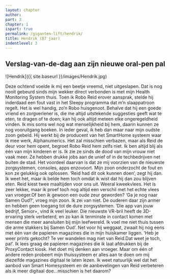 ```yaml
---
layout: chapter
author: 
part: 3
chapter: 1
ispart: true
permalink: /giganten-lift/hendrik/
title: Hendrik (87 jaar)
indentlevel: 3
---
```

## Verslag-van-de-dag aan zijn nieuwe oral-pen pal

![Hendrik]({{ site.baseurl }}/images/Hendrik.jpg)

Deze  ochtend  voelde  ik  mij  een  beetje  vreemd,  niet  uitgeslapen.  Dat  is  nog  nooit  gebeurd  sinds  mijn  wekker  direct  verbonden  is  met  mijn  Health  Monitoring  System  thuis. Toen ik Robo Reid erover aansprak, stelde hij inderdaad een fout vast in het Sleepy programma dat m’n slaappatroon  regelt.  Het  is  wel  handig,  zo’n  Robo  huisgenoot.  Behalve dat hij een goede vriend en zorgverlener is, die me altijd  uitstekende  suggesties  geeft  wat  te  eten,  te  dragen  of te doen; kan hij ook altijd meteen elke ongeregeldheid vinden.  Ik  mis  soms  wel  nog  wat  menselijkheid  bij  hem,  daarin kunnen ze nog vooruitgang boeken. In ieder geval, ik  heb  dan  maar  naar  mijn  oudste  zoon  gebeld.  Hij  werkt  bij  de  producent  van  het  SmartHome  systeem  waar  ik  mee  werk,  Alphanumerics.  Het  zal  misschien  verbazen,  maar als Reid de deur voor hem opent, begroet Robo Reid hem zelfs niet. Ik ben altijd blij als één van mijn kinderen er  is.  Ik  zie  ze  sinds  de  dood  van  mijn  vrouw  niet  vaak  meer.  Ze  hebben  drukke  jobs  aan  de  unief  of  in  de  techbedrijven net buiten de stad. Het voordeel daarvan is dat ze  mij  voorzien  van  de  nieuwste  zorgsystemen,  consoles,  apps  enzovoort.  Mijn  zoon  onderzocht  de  fout  en  kon  ze  gelukkig  ook  oplossen.  ‘Reid  had  dit  ook  kunnen  doen’,  zegt  hij  dan.  Ik  weet  het,  maar  ik  belde  hem  toch  omdat  ik  wist  dat  hij  dan  zou  blijven  eten.  Reid  kiest  twee  maaltijden voor ons uit. Weeral kweekvlees. Het is zeer lekker, maar  ik  proef  toch  nog  altijd  een  verschil  met  het  echte  vlees van vroeger.Of ben ik gewoon een oude zeur geworden? ‘Ga je nog naar Samen Oud?’, vroeg mijn zoon. Ik zei van niet. De ouderen daar zijn armer en hebben geen toegang tot de dure zorgsystemen. ‘Die app van jouw bedrijf, Senior+,  vind  ik  veel  leuker.  Die  nieuwste  VR-bril  heeft  de  3D-ervaring  sterk  verbeterd,  en  zo  kan  ik  tenminste  in  contact  komen  met  mensen  die  meer  aansluiten  bij  mijn  leefwereld. Ik voel me niet thuis tussen die arme stakkers bij Samen Oud’. Net voor hij weggaat, zwaait hij nog eens met één van de papieren magazines die in mijn huiskamer liggen. ‘Heb je weer prints gekocht? Te ver wandelen mag niet van Reid.Dat weet je toch, pa!’. Ik lees graag de papieren  magazines  die  ik  laat  afdrukken  bij  de  ProxyContact  kiosk.  Het  doet  mij  denken  aan  vroeger.  Maar  om  één  of  andere  reden  probeert  mijn  thuissysteem  er  alles  aan  te  doen om mij diezelfde magazines digitaal te laten lezen. Ik weet natuurlijk wel dat het aanbod van Smart Homesysteem en de aanbevelingen van Reid verbeteren als ik meer digitaal doe...misschien is het daarom?
